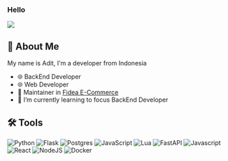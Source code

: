 ### Hello
[![](https://visitcount.itsvg.in/api?id=nexblu&icon=0&color=0)](https://visitcount.itsvg.in)
## 📝 About Me
My name is Adit, I'm a developer from Indonesia
- :globe_with_meridians: BackEnd Developer
- :globe_with_meridians: Web Developer
- 📝 Maintainer in [Fidea E-Commerce](https://github.com/Fidea-Ecommerce)
- 🌱 I’m currently learning to focus BackEnd Developer

## 🛠 Tools

![Python](https://img.shields.io/badge/python-3670A0?style=for-the-badge&logo=python&logoColor=ffdd54) ![Flask](https://img.shields.io/badge/flask-%23000.svg?style=for-the-badge&logo=flask&logoColor=white) ![Postgres](https://img.shields.io/badge/postgres-%23316192.svg?style=for-the-badge&logo=postgresql&logoColor=white) ![JavaScript](https://img.shields.io/badge/javascript-%23323330.svg?style=for-the-badge&logo=javascript&logoColor=%23F7DF1E) ![Lua](https://img.shields.io/badge/lua-%232C2D72.svg?style=for-the-badge&logo=lua&logoColor=white) ![FastAPI](https://img.shields.io/badge/FastAPI-005571?style=for-the-badge&logo=fastapi) ![Javascript](https://img.shields.io/badge/JavaScript-323330?style=for-the-badge&logo=javascript&logoColor=F7DF1E) ![React](https://img.shields.io/badge/React-20232A?style=for-the-badge&logo=react&logoColor=61DAFB) ![NodeJS](https://img.shields.io/badge/Node.js-339933?style=for-the-badge&logo=nodedotjs&logoColor=white) ![Docker](https://img.shields.io/badge/docker-%230db7ed.svg?style=for-the-badge&logo=docker&logoColor=white) 
